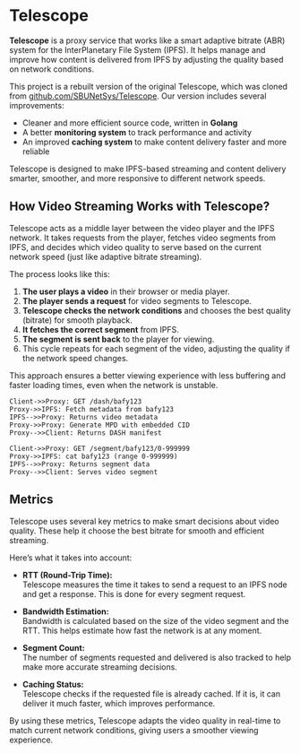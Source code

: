 # Telescope

**Telescope** is a proxy service that works like a smart adaptive bitrate (ABR) system for the InterPlanetary File System (IPFS). It helps manage and improve how content is delivered from IPFS by adjusting the quality based on network conditions.

This project is a rebuilt version of the original Telescope, which was cloned from [github.com/SBUNetSys/Telescope](https://github.com/SBUNetSys/Telescope). Our version includes several improvements:

- Cleaner and more efficient source code, written in **Golang**  
- A better **monitoring system** to track performance and activity  
- An improved **caching system** to make content delivery faster and more reliable  

Telescope is designed to make IPFS-based streaming and content delivery smarter, smoother, and more responsive to different network speeds.

## How Video Streaming Works with Telescope?

Telescope acts as a middle layer between the video player and the IPFS network. It takes requests from the player, fetches video segments from IPFS, and decides which video quality to serve based on the current network speed (just like adaptive bitrate streaming).

The process looks like this:

1. **The user plays a video** in their browser or media player.
2. **The player sends a request** for video segments to Telescope.
3. **Telescope checks the network conditions** and chooses the best quality (bitrate) for smooth playback.
4. **It fetches the correct segment** from IPFS.
5. **The segment is sent back** to the player for viewing.
6. This cycle repeats for each segment of the video, adjusting the quality if the network speed changes.

This approach ensures a better viewing experience with less buffering and faster loading times, even when the network is unstable.

```
Client->>Proxy: GET /dash/bafy123
Proxy->>IPFS: Fetch metadata from bafy123
IPFS-->>Proxy: Returns video metadata
Proxy->>Proxy: Generate MPD with embedded CID
Proxy-->>Client: Returns DASH manifest

Client->>Proxy: GET /segment/bafy123/0-999999
Proxy->>IPFS: cat bafy123 (range 0-999999)
IPFS-->>Proxy: Returns segment data
Proxy-->>Client: Serves video segment
```

## Metrics

Telescope uses several key metrics to make smart decisions about video quality. These help it choose the best bitrate for smooth and efficient streaming.

Here’s what it takes into account:

- **RTT (Round-Trip Time):**  
  Telescope measures the time it takes to send a request to an IPFS node and get a response. This is done for every segment request.

- **Bandwidth Estimation:**  
  Bandwidth is calculated based on the size of the video segment and the RTT. This helps estimate how fast the network is at any moment.

- **Segment Count:**  
  The number of segments requested and delivered is also tracked to help make more accurate streaming decisions.

- **Caching Status:**  
  Telescope checks if the requested file is already cached. If it is, it can deliver it much faster, which improves performance.

By using these metrics, Telescope adapts the video quality in real-time to match current network conditions, giving users a smoother viewing experience.
